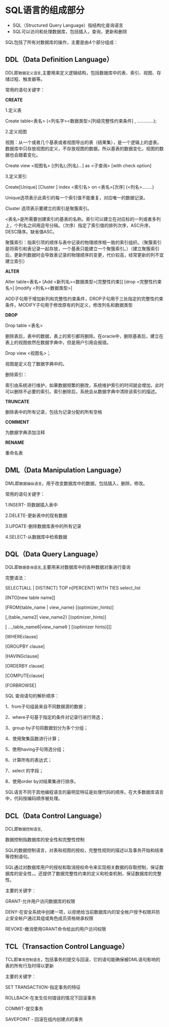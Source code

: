 # SQL语言的组成部分

- SQL（Structured Query Language）指结构化查询语言
- SQL可以访问和处理数据库，包括插入，查询，更新和删除

SQL包括了所有对数据库的操作，主要是由4个部分组成：

## DDL（Data Definition Language）

DDL即``数据定义语言``,主要用来定义逻辑结构，包括数据库中的表、索引、视图、存储过程、触发器等。

常用的语句关键字：

**CREATE**

1.定义表

Create table<表名> (<列名字><数据类型>[列级完整性约束条件] , ………….);

2.定义视图

视图：从一个或者几个基表或者视图导出的表（结果集），是一个逻辑上的虚表。数据库中只存放视图的定义，不存放视图的数据。所以基表的数据变化，视图的数据也会跟着变化。

Create view <视图名> [(列名),(列名)…] as <子查询> [with check option]

3.定义索引

Create[Unique] [Cluster ] index <索引名> on <表名>[次序] (<列名>……..)

Unique选项表示此索引的每一个索引值不能重复，对应唯一的数据记录。

Cluster 选项表示要建立的索引是聚簇索引。

<表名>是所需要创建索引的基表的名称。索引可以建立在对应标的一列或者多列上，个列名之间用逗号分隔。（次序）指定了索引值的排列次序，ASC升序，DESC降序。缺省值ASC。

聚簇索引：指索引项的顺序与表中记录的物理顺序相一致的索引组织。（聚簇索引是将索引和表记录一起存放，一个基表只能建立一个聚簇索引。）（建立聚簇索引后，更新列数据时会导致表记录的物理顺序的变更，代价较高，经常更新的列不宜建立索引）

**ALTER**

Alter table<表名> [Add <新列名><数据类型>[完整性约束]] [drop <完整性约束名>] [modify <列名><数据类型>]

ADD子句用于增加新列和完整性约束条件，DROP子句用于三处指定的完整性约束条件，MODIFY子句用于修改原有的列定义，修改列名和数据类型

**DROP**

Drop table <表名>

删除表后，表中的数据，表上的索引都将删除。在oracle中，删除基表后，建立在表上的视图依然在数据字典中，但是用户引用会报错。

Drop view <视图名>；

视图是定义在了数据字典中的。

删除索引：

索引由系统进行维护，如果数据频繁的删改，系统维护索引的时间就会增加，此时可以删除不必要的索引。索引删除后，系统会从数据字典中清除该索引的描述。

**TRUNCATE**

删除表中的所有记录，包括为记录分配的所有空格

**COMMENT**

为数据字典添加注释

**RENAME**

重命名表

## DML（Data Manipulation Language）

DML即``数据操纵语言``，用于改变数据库中的数据，包括插入，删除，修改。

常用的语句关键字：

1.INSERT- 将数据插入表中

2.DELETE-更新表中的现有数据

3.UPDATE-删除数据库表中的所有记录

4.SELECT-从数据库中检索数据

## DQL（Data Query Language）

DQL即``数据查询语言``,主要用来对数据库中的各种数据对象进行查询

完整语法：

SELECT[ALL | DISTINCT] TOP n[PERCENT] WITH TIES select_list

[INTO[new table name]]

[FROM{table_name | view_name} [(optimizer_hints)]

[,{table_name2| view_name2} [(optimizer_hints)]

[ …,table_name6|view_name6 ] [(optimizer hints)]]]

[WHEREclause]

[GROUPBY clause]

[HAVINGclause]

[ORDERBY clause]

[COMPUTEclause]

[FORBROWSE]

SQL 查询语句的解析顺序： 

1、from子句组装来自不同数据源的数据；

2、where子句基于指定的条件对记录行进行筛选；

3、group by子句将数据划分为多个分组；

4、使用聚集函数进行计算；

5、使用having子句筛选分组；

6、计算所有的表达式；

7、select 的字段；

8、使用order by对结果集进行排序。

SQL语言不同于其他编程语言的最明显特征是处理代码的顺序。在大多数据库语言中，代码按编码顺序被处理。

## DCL（Data Control Language）

DCL即``数据控制语言``,

数据控制指数据库的安全性和完整性控制

SQL的数据控制语言，对表和视图的授权，完整性规则的描述以及事务开始和结束等控制语句。

SQL通过对数据库用户的授权和取消授权命令来实现相关数据的存取控制，保证数据库的安全性，。还提供了数据完整性约束的定义和检查机制，保证数据库的完整性。

主要的关键字：

GRANT-允许用户访问数据库的权限

DENY-在安全系统中创建一项，以拒绝给当前数据库内的安全帐户授予权限并防止安全帐户通过其组或角色成员资格继承权限

REVOKE-撤消使用GRANT命令给出的用户访问权限

## TCL（Transaction Control Language）

TCL即``事务控制语言``，包括事务的提交与回滚，它的语句能确保被DML语句影响的表的所有行及时得以更新

主要的关键字：

SET TRANSACTIION-指定事务的特征

ROLLBACK-在发生任何错误的情况下回滚事务

COMMIT-提交事务

SAVEPOINT - 回滚在组内创建点的事务